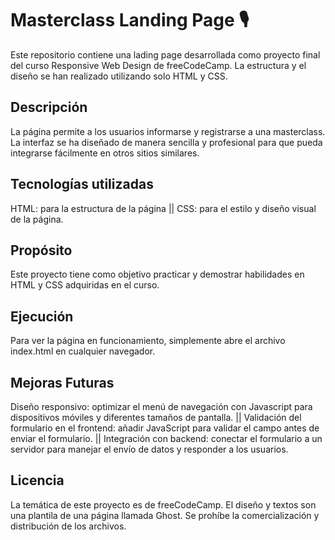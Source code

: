# Masterclass Landing Page 🎙️
Este repositorio contiene una lading page desarrollada como proyecto final del curso Responsive Web Design de freeCodeCamp. La estructura y el diseño se han realizado utilizando solo HTML y CSS.

## Descripción
La página permite a los usuarios informarse  y registrarse a una masterclass. La interfaz se ha diseñado de manera sencilla y profesional para que pueda integrarse fácilmente en otros sitios similares.

## Tecnologías utilizadas
HTML: para la estructura de la página || CSS: para el estilo y diseño visual de la página.

## Propósito
Este proyecto tiene como objetivo practicar y demostrar habilidades en HTML y CSS adquiridas en el curso.

## Ejecución
Para ver la página en funcionamiento, simplemente abre el archivo index.html en cualquier navegador.

## Mejoras Futuras
Diseño responsivo: optimizar el menú de navegación con Javascript para dispositivos móviles y diferentes tamaños de pantalla. || Validación del formulario en el frontend: añadir JavaScript para validar el campo antes de enviar el formulario. || Integración con backend: conectar el formulario a un servidor para manejar el envío de datos y responder a los usuarios.

## Licencia
La temática de este proyecto es de freeCodeCamp. El diseño y textos son una plantila de una página llamada Ghost. Se prohíbe la comercialización y distribución de los archivos.

